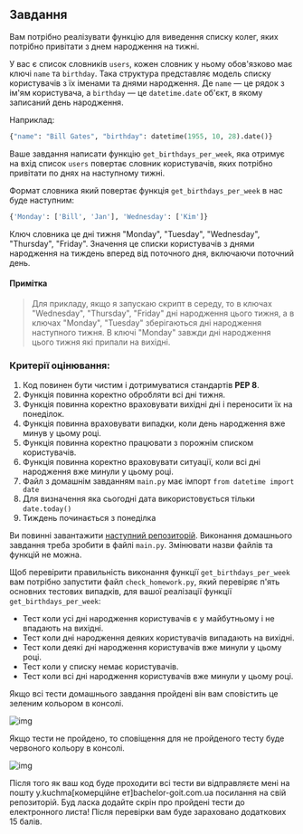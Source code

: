 ## Завдання

Вам потрібно реалізувати функцію для виведення списку колег, яких потрібно привітати з днем народження на тижні.

У вас є список словників `users`, кожен словник у ньому обов'язково має ключі `name` та `birthday`. Така структура
представляє модель списку користувачів з їх іменами та днями народження. Де `name` — це рядок з ім'ям користувача,
а `birthday` — це `datetime.date` об'єкт, в якому записаний день народження.

Наприклад:

```python
{"name": "Bill Gates", "birthday": datetime(1955, 10, 28).date()}
```

Ваше завдання написати функцію `get_birthdays_per_week`, яка отримує на вхід список `users` повертає словник
користувачів, яких потрібно привітати по днях на наступному тижні.

Формат словника який повертає функція `get_birthdays_per_week` в нас буде наступним:

```python
{'Monday': ['Bill', 'Jan'], 'Wednesday': ['Kim']}
```

Ключ словника це дні тижня "Monday", "Tuesday", "Wednesday", "Thursday", "Friday". Значення це списки користувачів з
днями народження на тиждень вперед від поточного дня, включаючи поточний день.

#### Примітка

> Для прикладу, якщо я запускаю скрипт в середу, то в ключах "Wednesday", "Thursday", "Friday" дні народження цього 
тижня, а в ключах "Monday", "Tuesday" зберігаються дні народження наступного тижня. В ключі "Monday" завжди дні 
народження цього тижня які припали на вихідні.


### Критерії оцінювання:

1. Код повинен бути чистим і дотримуватися стандартів **PEP 8**.
2. Функція повинна коректно обробляти всі дні тижня.
3. Функція повинна коректно враховувати вихідні дні і переносити їх на понеділок.
4. Функція повинна враховувати випадки, коли день народження вже минув у цьому році.
5. Функція повинна коректно працювати з порожнім списком користувачів.
6. Функція повинна коректно враховувати ситуації, коли всі дні народження вже минули у цьому році.
7. Файл з домашнім завданням `main.py` має імпорт `from datetime import date`
8. Для визначення яка сьогодні дата використовується тільки `date.today()`
9. Тиждень починається з понеділка

Ви повинні завантажити [наступний репозиторій](https://github.com/GoIT-Python-Web/python-core-homework-08).
Виконання домашнього завдання треба зробити в файлі `main.py`. Змінювати назви файлів та функцій не можна.

Щоб перевірити правильність виконання функції `get_birthdays_per_week` вам потрібно запустити файл `check_homework.py`, 
який перевіряє п'ять основних тестових випадків, для вашої реалізації функції `get_birthdays_per_week`:

- Тест коли усі дні народження користувачів є у майбутньому і не впадають на вихідні.
- Тест коли дні народження деяких користувачів випадають на вихідні.
- Тест коли деякі дні народження користувачів вже минули у цьому році.
- Тест коли у списку немає користувачів.
- Тест коли всі дні народження користувачів вже минули у цьому році.

Якщо всі тести домашнього завдання пройдені він вам сповістить це зеленим кольором в консолі.

![img](https://textbook.edu.goit.global/lms-python-homework/uk/assets/images/success-8-20753db7919bbed88b4bce6f53d294e6.png)

Якщо тести не пройдено, то сповіщення для не пройденого тесту буде червоного кольору в консолі.

![img](https://textbook.edu.goit.global/lms-python-homework/uk/assets/images/failed-8-80f38ba5e2d9dd9586ce9ea97f83de9d.png)

Після того як ваш код буде проходити всі тести ви відправляєте мені на пошту y.kuchma[комерційне ет]bachelor-goit.com.ua посилання на свій репозиторій. Буд ласка додайте скрін про пройдені тести до електронного листа! Після перевірки вам буде зараховано додаткових 15 балів.
